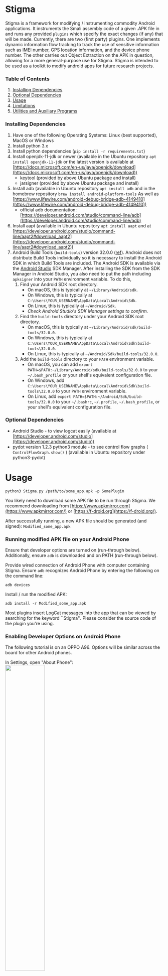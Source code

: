 # Stigma
Stigma  is a framework for modifying / instrumenting commodity Android applications.  It instruments the Smali assembly code of a given .APK file in and runs any provided `plugins` which specify the exact changes (if any) that will be made.  Currently, there are two (first party) plugins. One implements dynamic information flow tracking to track the use of sensitive information such as IMEI number, GPS location information, and the device phone number.  The other carries out Object Extraction on the APK in question, allowing for a more general-purpose use for Stigma. Stigma is intended to be used as a toolkit to modify android apps for future research projects.

### Table of Contents
1. [Installing Dependencies](#installing-dependencies)
2. [Optional Dependencies](#optional-dependencies)
3. [Usage](#usage)
4. [Limitations](#limitations)
5. [Utilities and Auxiliary Programs](#utilities-and-auxiliary-programs)

### Installing Dependencies
1. Have one of the following Operating Systems: Linux (best supported), MacOS or Windows
1. Install python 3.x
1. Install python dependencies (```pip install -r requirements.txt```)
3. Install openjdk-11-jdk or newer (available in the Ubuntu repository ```apt install openjdk-11-jdk``` or the latest version is available at [https://docs.microsoft.com/en-us/java/openjdk/download](https://docs.microsoft.com/en-us/java/openjdk/download))
     * keytool (provided by above Ubuntu package and install)
     * jarsigner (provided by above Ubuntu package and install)
4. Install adb (available in Ubuntu repository
   ```apt install adb```
   and in the homebrew repository
   ```brew install android-platform-tools```
   As well as [https://www.lifewire.com/android-debug-bridge-adb-4149410](https://www.lifewire.com/android-debug-bridge-adb-4149410))
     * official adb documentation: [https://developer.android.com/studio/command-line/adb](https://developer.android.com/studio/command-line/adb)
5. Install aapt (available in Ubuntu repository
   ```apt install aapt```
   and at [https://developer.android.com/studio/command-line/aapt2#download_aapt2](https://developer.android.com/studio/command-line/aapt2#download_aapt2))
8. Android Build Tools (`build-tools`) version 32.0.0 ([ref](https://developer.android.com/studio/releases/build-tools)). Android does not distribute Build Tools individually so it is necessary to install the Android SDK in which Build Tools are included. The Android SDK is available via the [Android Studio](https://developer.android.com/studio) SDK Manager. After installing the SDK from the SDK Manager in Android Studio, you also need to put the path including `apksigner` into your `PATH` environment variable. To do this,
    1. Find your Android SDK root directory.
       - On macOS, this is typically at `~/Library/Android/sdk`.
       - On Windows, this is typically at `C:\Users\YOUR_USERNAME\AppData\Local\Android\Sdk`.
       - On Linux, this is typically at `~/Android/Sdk`.
       - *Check Android Studio's SDK Manager settings to confirm.*
    2. Find the `build-tools` directory under your Android SDK root directory.
       - On macOS, this is typically at `~/Library/Android/sdk/build-tools/32.0.0`.
       - On Windows, this is typically at `C:\Users\YOUR_USERNAME\AppData\Local\Android\Sdk\build-tools\32.0.0`.
       - On Linux, this is typically at `~/Android/Sdk/build-tools/32.0.0`.
    3. Add the `build-tools` directory to your `PATH` environment variable.
       - On macOS, you can add `export PATH=$PATH:~/Library/Android/sdk/build-tools/32.0.0` to your `~/.bash_profile` or your shell's equivalent configuration file.
       - On Windows, add `C:\Users\YOUR_USERNAME\AppData\Local\Android\Sdk\build-tools\32.0.0` to your `PATH` environment variable.
       - On Linux, add `export PATH=$PATH:~/Android/Sdk/build-tools/32.0.0` to your `~/.bashrc`, `~/.profile`, `~/.bash_profile`, or your shell's equivalent configuration file.


### Optional Dependencies
* Android Studio - to view logcat easily (available at [https://developer.android.com/studio](https://developer.android.com/studio))
* pydot version 1.2.3 python3 module - to see control flow graphs ( `ControlFlowGraph.show()` ) (available in Ubuntu repository under python3-pydot)


# Usage

`python3 Stigma.py /path/to/some_app.apk -p SomePlugin`

You likely need to download some APK file to be run through Stigma. We recommend downloading from [https://www.apkmirror.com](https://www.apkmirror.com/) or [https://f-droid.org](https://f-droid.org/). 

After successfully running, a new APK file should be generated (and signed): `Modified_some_app.apk`

### Running modified APK file on your Android Phone

Ensure that developer options are turned on (run-through below). Additionally, ensure `adb` is downloaded and on PATH (run-through below).

Provide wired connection of Android Phone with computer containing Stigma. Ensure `adb` recognizes Android Phone by entering the following on the command line:

`adb devices` 

Install / run the modified APK:

`adb install -r Modified_some_app.apk`

Most plugins insert LogCat messages into the app that can be viewed by searching for the keyword ``Stigma''.  Please consider the source code of the plugin you're using.

### Enabling Developer Options on Android Phone
The following tutorial is on an OPPO A96. Options will be similar across the board for other Android phones.

In Settings, open "About Phone":
<br/><img src="https://user-images.githubusercontent.com/107204379/181112025-4b0ec3ae-ea66-4c94-b206-691b16b1271d.png" width=50% height=50%>

Open Version:
<br/><img src="https://user-images.githubusercontent.com/107204379/181112693-eb8b4db8-bcea-4ae8-aff2-5305f45cfd32.png" width=50% height=50%>

Tap on Build number 7 times. You will eventually receive a confirmation for Developer mode, similar to the one shown below:
<br/><img src="https://user-images.githubusercontent.com/107204379/181112972-8aea60f4-c24a-4d02-8c87-5686354ed9bb.png" width=50% height=50%>

### Setting the PATH environment variables (Windows only)
Set up both `adb` and the `openjdk` tools (`keytool` and `jarsigner`) as PATH environment variables, with the following tutorial showing a specific example for the `openjdk` tools.
<br/>

In the taskbar, search for and select "Edit the system environment variables":
<br/><img src="https://user-images.githubusercontent.com/107204379/181110595-a74759ee-2107-4d76-9a4d-2c986cea5968.png" width=50% height=50%>

Select "Environmental Variables...":
<br/><img src="https://user-images.githubusercontent.com/107204379/177005885-582f066b-6f07-4106-87dd-93f9ae8c33e4.png" width=50% height=50%>
<br/>

In the User variables, choose to "Edit" your "Path" variable:
<br/><img src="https://user-images.githubusercontent.com/107204379/177005926-2cb10396-a6ce-49aa-b5d6-91b495351cbc.png" width=50% height=50%>
<br/>

"Browse" and locate the folder containing your install of openjdk, and hence its "bin" folder, which contains both "keytool" and "jarsigner":
<br/><img src="https://user-images.githubusercontent.com/107204379/177006414-08fab1f6-a1da-48c1-a172-6bce6887da4a.png" width=50% height=50%>


### Limitations
Stigma has many limitations.  It can only track very limited sources of sensitive information (GPS, IMEI, Device Phone Number) and it can lose track of that sensitive information as the target application operates.  Additionally, the detection of network connections / transmission is very primitive and may not catch many instances.  Extensive future research and improvments are ongoing.

Stigma is currently "beta" software.  Numerous bugs and limitations exist, which limit broad compatibility with many Android apps.  It is intended to be a tool for computer science researchers working in (a) smali byte-code instrumentation or (b) dynamic information flow tracking.



# Utilities and Auxiliary Programs

* `stigma/count_pools.sh` - Bash command line utility for counting the references to strings, types, fields, and methods.  Requires the installation of [the smali command line tool](https://github.com/JesusFreke/smali/).

* `stigma/valid_smali_instructions.txt` and `stigma/ValidSmaliInstrunctions.py` comprehensive collection of all valid smali opcode names.

* `stigma/app_check_eval.py` utility that searches for small collection of likely source function calls.  Takes a path to a folder (containing APKs) as input.
[](https://github.com/fmresearchnovak/stigma.git)
